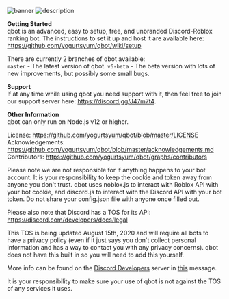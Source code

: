 ![banner](https://i.gyazo.com/d1e27498ee65b42783f302aaeddf29b2.png)
![description](https://i.gyazo.com/0926bf0ae23fb20f4449b6d5445fc4d8.png)

**Getting Started**  
qbot is an advanced, easy to setup, free, and unbranded Discord-Roblox ranking bot. The instructions to set it up and host it are available here: https://github.com/yogurtsyum/qbot/wiki/setup

There are currently 2 branches of qbot available:  
`master` - The latest version of qbot.
`v6-beta` - The beta version with lots of new improvements, but possibly some small bugs.

**Support**  
If at any time while using qbot you need support with it, then feel free to join our support server here: https://discord.gg/J47m7t4.

**Other Information**  
qbot can only run on Node.js v12 or higher.   

License: https://github.com/yogurtsyum/qbot/blob/master/LICENSE  
Acknowledgements: https://github.com/yogurtsyum/qbot/blob/master/acknowledgements.md  
Contributors: https://github.com/yogurtsyum/qbot/graphs/contributors   

Please note we are not responsible for if anything happens to your bot account. It is your responsibility to keep the cookie and token away from anyone you don't trust. qbot uses noblox.js to interact with Roblox API with your bot cookie, and discord.js to interact with the Discord API with your bot token. Do not share your config.json file with anyone once filled out.

Please also note that Discord has a TOS for its API: https://discord.com/developers/docs/legal

This TOS is being updated August 15th, 2020 and will require all bots to have a privacy policy (even if it just says you don't collect personal information and has a way to contact you with any privacy concerns). qbot does not have this built in so you will need to add this yourself. 

More info can be found on the [Discord Developers](https://discord.gg/discord-developers) server in [this](https://discord.com/channels/613425648685547541/697489244649816084/728031320625905794) message.

It is your responsibility to make sure your use of qbot is not against the TOS of any services it uses.
